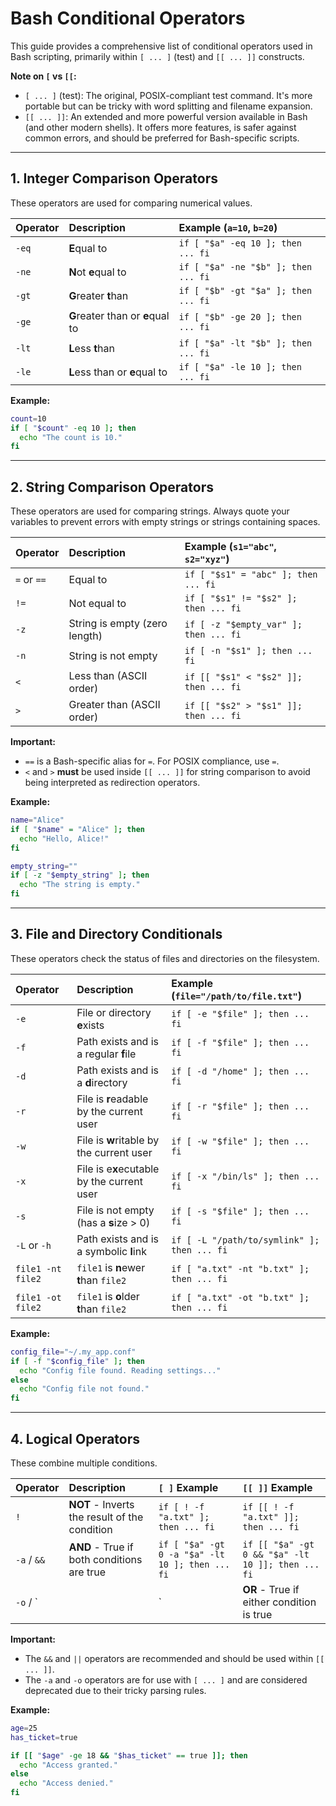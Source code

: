 # Bash Conditional Operators

This guide provides a comprehensive list of conditional operators used in Bash scripting, primarily within `[ ... ]` (test) and `[[ ... ]]` constructs.

**Note on `[` vs `[[`:**

*   `[ ... ]` (test): The original, POSIX-compliant test command. It's more portable but can be tricky with word splitting and filename expansion.
*   `[[ ... ]]`: An extended and more powerful version available in Bash (and other modern shells). It offers more features, is safer against common errors, and should be preferred for Bash-specific scripts.

---

## 1. Integer Comparison Operators

These operators are used for comparing numerical values.

| Operator | Description              | Example (`a=10`, `b=20`)                |
| :------- | :----------------------- | :-------------------------------------- |
| `-eq`    | **E**qual to             | `if [ "$a" -eq 10 ]; then ... fi`       |
| `-ne`    | **N**ot **e**qual to     | `if [ "$a" -ne "$b" ]; then ... fi`     |
| `-gt`    | **G**reater **t**han     | `if [ "$b" -gt "$a" ]; then ... fi`     |
| `-ge`    | **G**reater than or **e**qual to | `if [ "$b" -ge 20 ]; then ... fi`       |
| `-lt`    | **L**ess **t**han        | `if [ "$a" -lt "$b" ]; then ... fi`     |
| `-le`    | **L**ess than or **e**qual to  | `if [ "$a" -le 10 ]; then ... fi`       |

**Example:**
```bash
count=10
if [ "$count" -eq 10 ]; then
  echo "The count is 10."
fi
```

---

## 2. String Comparison Operators

These operators are used for comparing strings. Always quote your variables to prevent errors with empty strings or strings containing spaces.

| Operator | Description                 | Example (`s1="abc"`, `s2="xyz"`)         |
| :------- | :-------------------------- | :--------------------------------------- |
| `=` or `==` | Equal to                    | `if [ "$s1" = "abc" ]; then ... fi`       |
| `!=`     | Not equal to                | `if [ "$s1" != "$s2" ]; then ... fi`      |
| `-z`     | String is empty (zero length) | `if [ -z "$empty_var" ]; then ... fi`    |
| `-n`     | String is not empty         | `if [ -n "$s1" ]; then ... fi`           |
| `<`      | Less than (ASCII order)     | `if [[ "$s1" < "$s2" ]]; then ... fi`    |
| `>`      | Greater than (ASCII order)  | `if [[ "$s2" > "$s1" ]]; then ... fi`    |

**Important:**
*   `==` is a Bash-specific alias for `=`. For POSIX compliance, use `=`.
*   `<` and `>` **must** be used inside `[[ ... ]]` for string comparison to avoid being interpreted as redirection operators.

**Example:**
```bash
name="Alice"
if [ "$name" = "Alice" ]; then
  echo "Hello, Alice!"
fi

empty_string=""
if [ -z "$empty_string" ]; then
  echo "The string is empty."
fi
```

---

## 3. File and Directory Conditionals

These operators check the status of files and directories on the filesystem.

| Operator | Description                               | Example (`file="/path/to/file.txt"`) |
| :------- | :---------------------------------------- | :----------------------------------- |
| `-e`     | File or directory **e**xists              | `if [ -e "$file" ]; then ... fi`     |
| `-f`     | Path exists and is a regular **f**ile     | `if [ -f "$file" ]; then ... fi`     |
| `-d`     | Path exists and is a **d**irectory        | `if [ -d "/home" ]; then ... fi`     |
| `-r`     | File is **r**eadable by the current user  | `if [ -r "$file" ]; then ... fi`     |
| `-w`     | File is **w**ritable by the current user  | `if [ -w "$file" ]; then ... fi`     |
| `-x`     | File is e**x**ecutable by the current user| `if [ -x "/bin/ls" ]; then ... fi`   |
| `-s`     | File is not empty (has a **s**ize > 0)    | `if [ -s "$file" ]; then ... fi`     |
| `-L` or `-h` | Path exists and is a symbolic **l**ink    | `if [ -L "/path/to/symlink" ]; then ... fi` |
| `file1 -nt file2` | `file1` is **n**ewer **t**han `file2` | `if [ "a.txt" -nt "b.txt" ]; then ... fi` |
| `file1 -ot file2` | `file1` is **o**lder **t**han `file2` | `if [ "a.txt" -ot "b.txt" ]; then ... fi` |

**Example:**
```bash
config_file="~/.my_app.conf"
if [ -f "$config_file" ]; then
  echo "Config file found. Reading settings..."
else
  echo "Config file not found."
fi
```

---

## 4. Logical Operators

These combine multiple conditions.

| Operator | Description | `[ ]` Example | `[[ ]]` Example |
| :--- | :--- | :--- | :--- |
| `!` | **NOT** - Inverts the result of the condition | `if [ ! -f "a.txt" ]; then ... fi` | `if [[ ! -f "a.txt" ]]; then ... fi` |
| `-a` / `&&` | **AND** - True if both conditions are true | `if [ "$a" -gt 0 -a "$a" -lt 10 ]; then ... fi` | `if [[ "$a" -gt 0 && "$a" -lt 10 ]]; then ... fi` |
| `-o` / `||` | **OR** - True if either condition is true | `if [ "$ans" = "y" -o "$ans" = "Y" ]; then ... fi` | `if [[ "$ans" == "y" || "$ans" == "Y" ]]; then ... fi` |

**Important:**
*   The `&&` and `||` operators are recommended and should be used within `[[ ... ]]`.
*   The `-a` and `-o` operators are for use with `[ ... ]` and are considered deprecated due to their tricky parsing rules.

**Example:**
```bash
age=25
has_ticket=true

if [[ "$age" -ge 18 && "$has_ticket" == true ]]; then
  echo "Access granted."
else
  echo "Access denied."
fi
```
